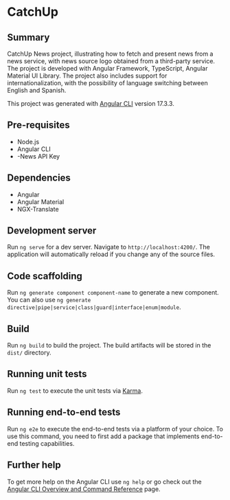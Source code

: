 # CatchUp
## Summary
CatchUp News project, illustrating how to fetch and present news from a news service, with news source logo obtained from a third-party service. The project is developed with Angular Framework, TypeScript, Angular Material UI Library. The project also includes support for internationalization, with the possibility of language switching between English and Spanish.

This project was generated with [Angular CLI](https://github.com/angular/angular-cli) version 17.3.3.

## Pre-requisites
- Node.js
- Angular CLI
- -News API Key

## Dependencies
- Angular
- Angular Material
- NGX-Translate 

## Development server

Run `ng serve` for a dev server. Navigate to `http://localhost:4200/`. The application will automatically reload if you change any of the source files.

## Code scaffolding

Run `ng generate component component-name` to generate a new component. You can also use `ng generate directive|pipe|service|class|guard|interface|enum|module`.

## Build

Run `ng build` to build the project. The build artifacts will be stored in the `dist/` directory.

## Running unit tests

Run `ng test` to execute the unit tests via [Karma](https://karma-runner.github.io).

## Running end-to-end tests

Run `ng e2e` to execute the end-to-end tests via a platform of your choice. To use this command, you need to first add a package that implements end-to-end testing capabilities.

## Further help

To get more help on the Angular CLI use `ng help` or go check out the [Angular CLI Overview and Command Reference](https://angular.io/cli) page.
